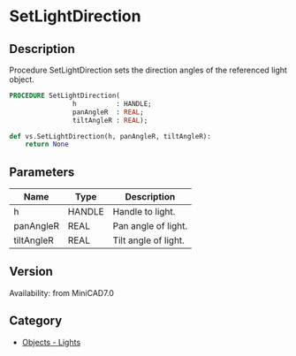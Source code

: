# SetLightDirection

## Description
Procedure SetLightDirection sets the direction angles of the referenced light object.

```pascal
PROCEDURE SetLightDirection(
				h          : HANDLE;
				panAngleR  : REAL;
				tiltAngleR : REAL);
```

```python
def vs.SetLightDirection(h, panAngleR, tiltAngleR):
    return None
```

## Parameters
|Name|Type|Description|
|---|---|---|
|h|HANDLE|Handle to light.|
|panAngleR|REAL|Pan angle of light.|
|tiltAngleR|REAL|Tilt angle of light.|

## Version
Availability: from MiniCAD7.0

## Category
* [Objects - Lights](../Categories/Objects%20-%20Lights.md)
